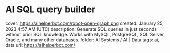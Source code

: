 # AI SQL query builder

cover: https://aihelperbot.com/robot-open-graph.png
created: January 25, 2023 4:57 AM (UTC)
description: Generate SQL queries in just seconds without prior SQL knowledge. Works with MySQL, PostgreSQL, SQL Server, Oracle, and many other databases.
folder: AI Systems / AI | Data
tags: ai, data
url: https://aihelperbot.com/